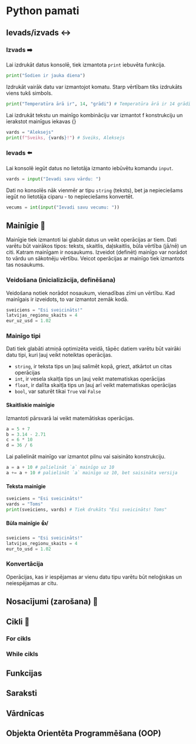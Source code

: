 # Python pamati

## Ievads/izvads ↔️
### Izvads ➡️
Lai izdrukāt datus konsolē, tiek izmantota `print` iebuvēta funkcija.
```python
print("Šodien ir jauka diena")
```

Izdrukāt vairāk datu var izmantojot komatu. Starp vērtībam tiks izdrukāts viens tukš simbols.
```python
print("Temperatūra ārā ir", 14, "grādi") # Temperatūra ārā ir 14 grādi
```

Lai izdrukāt tekstu un mainīgo kombināciju var izmantot f konstrukciju un ierakstot mainīgus iekavas {}
```python
vards = "Aleksejs"
print(f"Sveiks, {vards}!") # Sveiks, Aleksejs
```

### Ievads ⬅️
Lai konsolē iegūt datus no lietotāja izmanto iebūvētu komandu `input`.
```python
vards = input("Ievadi savu vārdu: ")
```

Dati no konsolēs nāk vienmēr ar tipu `string` (teksts), bet ja nepieciešams iegūt no lietotāja ciparu - to nepieciešams konvertēt.
```python
vecums = int(input("Ievadi savu vecumu: "))
```

## Mainīgie 💾
Mainīgie tiek izmantoti lai glabāt datus un veikt operācijas ar tiem. Dati varētu būt vairākos tipos: teksts, skaitlis, daļskaitlis, būla vērtība (jā/nē) un citi. Katram mainīgam ir nosaukums. Izveidot (definēt) mainīgo var norādot to vārdu un sākotnēju vērtību. Veicot operācijas ar mainīgo tiek izmantots tas nosaukums.

### Veidošana (inicializācija, definēšana)
Veidošana notiek norādot nosaukum, vienadības zīmi un vērtību. Kad mainīgais ir izveidots, to var izmantot zemāk kodā.
```python
sveiciens = "Esi sveicināts!"
latvijas_regionu_skaits = 4
eur_uz_usd = 1.02
```

### Mainīgo tipi
Dati tiek glabāti atmiņā optimizēta veidā, tāpēc datiem varētu būt vairāki datu tipi, kuri ļauj veikt noteiktas operācijas.
- `string`, ir teksta tips un ļauj salimēt kopā, griezt, atkārtot un citas operācijas
- `int`, ir vesela skaitļa tips un ļauj veikt matematiskas operācijas
- `float`, ir dalīta skaitļa tips un ļauj arī veikt matematiskas operācijas 
- `bool`, var saturēt tikai `True` vai `False`

#### Skaitliskie mainīgie

Izmantoti pārsvarā lai veikt matemātiskas operācijas.
```python
a = 5 + 7
b = 3.14 - 2.71
c = 6 * 10
d = 36 / 6
```

Lai palielināt mainīgo var izmantot pilnu vai saisināto konstrukciju.
```python
a = a + 10 # palielināt `a` mainīgo uz 10
a += a + 10 # palielināt `a` mainīgo uz 10, bet saisināta versija
```

#### Teksta mainīgie

```python
sveiciens = "Esi sveicināts!"
vards = "Toms"
print(sveiciens, vards) # Tiek drukāts "Esi sveicināts! Toms"
```

#### Būla mainīgie 👍/
```python
sveiciens = "Esi sveicināts!"
latvijas_regionu_skaits = 4
eur_to_usd = 1.02
```

### Konvertācija
Operācijas, kas ir iespējamas ar vienu datu tipu varētu būt neloģiskas un neiespējamas ar citu.


### 


## Nosacījumi (zarošana) 🚦


## Cikli 🔁

### For cikls

### While cikls



## Funkcijas


## Saraksti


## Vārdnīcas


## Objekta Orientēta Programmēšana (OOP)


